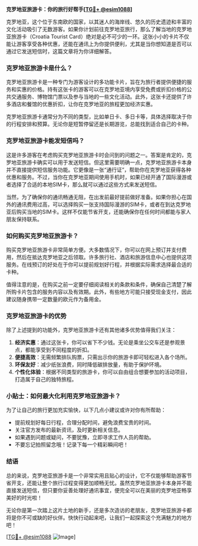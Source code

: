 **克罗地亚旅游卡：你的旅行好帮手[[TG💪+ @esim1088](https://t.me/s/esim1088)]**

克罗地亚，这个位于东南欧的国家，以其迷人的海岸线、悠久的历史遗迹和丰富的文化活动吸引了无数游客。如果你计划前往克罗地亚旅行，那么了解当地的克罗地亚旅游卡（Croatia Tourist Card）绝对是必不可少的一环。这张小小的卡片不仅能让游客享受各种优惠，还能在通讯上为你提供便利，尤其是当你想知道是否可以通过它发送短信时，这篇文章将为你详细解答。

### 克罗地亚旅游卡是什么？

克罗地亚旅游卡是一种专门为游客设计的多功能卡片，旨在为旅行者提供便捷的服务和实惠的价格。持有这张卡的游客可以在克罗地亚境内享受免费或折扣价格的公共交通服务、博物馆门票以及参与当地的一些文化活动。此外，这张卡还提供了许多酒店和餐馆的优惠折扣，让你在克罗地亚的旅程更加经济实惠。

克罗地亚旅游卡通常分为不同的类型，比如单日卡、多日卡等，具体选择取决于你的行程安排和预算。无论你是短暂停留还是长期游览，总能找到适合自己的卡种。

### 克罗地亚旅游卡能发短信吗？

这是许多游客在考虑购买克罗地亚旅游卡时会问到的问题之一。答案是肯定的，克罗地亚旅游卡确实可以用于发送短信。但这里需要明确一点，克罗地亚旅游卡本身并不直接提供短信服务功能。它更像是一张“通行证”，帮助你在克罗地亚获得各种优惠和服务。不过，当你在克罗地亚期间使用手机时，如果已经开通了国际漫游或者选择了合适的本地SIM卡，那么就可以通过这些方式来发送短信。

当然，为了确保你的通讯畅通无阻，在出发前最好提前做好准备。如果你担心在国外的通讯费用过高，可以选择购买一张支持国际漫游的SIM卡，或者在到达克罗地亚后购买当地的SIM卡。这样不仅能节省开支，还能确保你在任何时间都能与家人朋友保持联系。

### 如何购买克罗地亚旅游卡？

购买克罗地亚旅游卡非常简单方便。大多数情况下，你可以在网上预订并支付费用，然后在抵达克罗地亚之后领取。许多旅行社、酒店和旅游信息中心也提供这项服务。在线预订的好处在于你可以提前规划好行程，并根据实际需求选择最合适的卡种。

值得注意的是，在购买之前一定要仔细阅读相关的条款和条件，确保自己清楚了解所购卡片包含的服务内容以及有效期。此外，有些地方可能只接受现金支付，因此建议随身携带一定数量的欧元作为备用金。

### 克罗地亚旅游卡的优势

除了上述提到的功能外，克罗地亚旅游卡还有其他诸多优势值得我们关注：

1. **经济实惠**：通过这张卡，你可以省下不少钱。无论是乘坐公交车还是参观景点，都能享受到不同程度的折扣。
2. **便捷高效**：无需频繁排队购票，只需出示你的旅游卡即可轻松进入各个场所。
3. **环保友好**：减少纸张浪费，同时降低碳排放量，有助于保护环境。
4. **个性化体验**：根据不同类型的旅游卡，你可以自由组合想要参加的活动项目，打造属于自己的独特旅程。

### 小贴士：如何最大化利用克罗地亚旅游卡？

为了让自己的旅行更加充实愉快，以下几点小建议或许对你有所帮助：

- 提前规划好每日行程，合理分配时间，避免浪费宝贵的时间。
- 关注官方发布的最新资讯，及时更新相关信息。
- 如果遇到问题或疑问，不要犹豫，立即寻求工作人员的帮助。
- 不要忘记拍照留念哦！记录下每一个精彩瞬间吧！

### 结语

总的来说，克罗地亚旅游卡是一个非常实用且贴心的设计，它不仅能够帮助游客节省开支，还能让整个旅行过程变得更加顺畅无忧。虽然克罗地亚旅游卡本身并不能直接发送短信，但只要你妥善处理好通讯事宜，便完全可以在美丽的克罗地亚畅享美好的时光啦！

无论你是第一次踏上这片土地的新手，还是多次造访的老朋友，克罗地亚旅游卡都将是你不可或缺的好伙伴。快快行动起来吧，让我们一起探索这个充满魅力的地方吧！

[[TG💪+ @esim1088](https://t.me/s/esim1088) ![Image](https://i.postimg.cc/4NQfJmqS/Snipaste-2025-05-13-00-14-12.png)]
